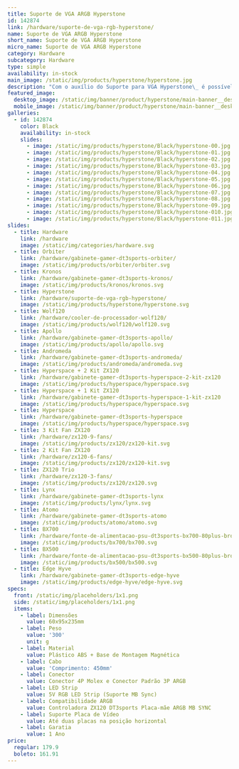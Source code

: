 ```yaml
---
title: Suporte de VGA ARGB Hyperstone
id: 142874
link: /hardware/suporte-de-vga-rgb-hyperstone/
name: Suporte de VGA ARGB Hyperstone
short_name: Suporte de VGA ARGB Hyperstone
micro_name: Suporte de VGA ARGB Hyperstone
category: Hardware
subcategory: Hardware
type: simple
availability: in-stock
main_image: /static/img/products/hyperstone/hyperstone.jpg
description: "Com o auxílio do Suporte para VGA Hyperstone\_ é possível preservar e prolongar a vida útil dos componentes do seu sistema. Afinal, ele evita que as placas de vídeo empenem por conta do peso e falta de apoio necessário.\n\n**O Hypersotne não acompanha controle ou controladora RGB.**\_\n\nPara conectar a placa mãe, verifique o suporte para ARGB endereçável com header de 5V, 3 pinos.\n\n[Adquira o kit ZX120 e tenha todo seu sistema sincronizado.](https://www.dt3sports.com.br/loja/hardware/zx120-trio/)\n\n[Fazer Download do Manual de Instruções](https://drive.google.com/open?id=1rJzVqx4UFSvDIyEyU4-eTNJY6vsOWum0)"
featured_image:
  desktop_image: /static/img/banner/product/hyperstone/main-banner__desktop.jpg
  mobile_image: /static/img/banner/product/hyperstone/main-banner__desktop.jpg
galleries:
  - id: 142874
    color: Black
    availability: in-stock
    slides:
      - image: /static/img/products/hyperstone/Black/hyperstone-00.jpg
      - image: /static/img/products/hyperstone/Black/hyperstone-01.jpg
      - image: /static/img/products/hyperstone/Black/hyperstone-02.jpg
      - image: /static/img/products/hyperstone/Black/hyperstone-03.jpg
      - image: /static/img/products/hyperstone/Black/hyperstone-04.jpg
      - image: /static/img/products/hyperstone/Black/hyperstone-05.jpg
      - image: /static/img/products/hyperstone/Black/hyperstone-06.jpg
      - image: /static/img/products/hyperstone/Black/hyperstone-07.jpg
      - image: /static/img/products/hyperstone/Black/hyperstone-08.jpg
      - image: /static/img/products/hyperstone/Black/hyperstone-09.jpg
      - image: /static/img/products/hyperstone/Black/hyperstone-010.jpg
      - image: /static/img/products/hyperstone/Black/hyperstone-011.jpg
slides:
  - title: Hardware
    link: /hardware
    image: /static/img/categories/hardware.svg
  - title: Orbiter
    link: /hardware/gabinete-gamer-dt3sports-orbiter/
    image: /static/img/products/orbiter/orbiter.svg
  - title: Kronos
    link: /hardware/gabinete-gamer-dt3sports-kronos/
    image: /static/img/products/kronos/kronos.svg
  - title: Hyperstone
    link: /hardware/suporte-de-vga-rgb-hyperstone/
    image: /static/img/products/hyperstone/hyperstone.svg
  - title: Wolf120
    link: /hardware/cooler-de-processador-wolf120/
    image: /static/img/products/wolf120/wolf120.svg
  - title: Apollo
    link: /hardware/gabinete-gamer-dt3sports-apollo/
    image: /static/img/products/apollo/apollo.svg
  - title: Andromeda
    link: /hardware/gabinete-gamer-dt3sports-andromeda/
    image: /static/img/products/andromeda/andromeda.svg
  - title: Hyperspace + 2 Kit ZX120
    link: /hardware/gabinete-gamer-dt3sports-hyperspace-2-kit-zx120
    image: /static/img/products/hyperspace/hyperspace.svg
  - title: Hyperspace + 1 Kit ZX120
    link: /hardware/gabinete-gamer-dt3sports-hyperspace-1-kit-zx120
    image: /static/img/products/hyperspace/hyperspace.svg
  - title: Hyperspace
    link: /hardware/gabinete-gamer-dt3sports-hyperspace
    image: /static/img/products/hyperspace/hyperspace.svg
  - title: 3 Kit Fan ZX120
    link: /hardware/zx120-9-fans/
    image: /static/img/products/zx120/zx120-kit.svg
  - title: 2 Kit Fan ZX120
    link: /hardware/zx120-6-fans/
    image: /static/img/products/zx120/zx120-kit.svg
  - title: ZX120 Trio
    link: /hardware/zx120-3-fans/
    image: /static/img/products/zx120/zx120.svg
  - title: Lynx
    link: /hardware/gabinete-gamer-dt3sports-lynx
    image: /static/img/products/lynx/lynx.svg
  - title: Atomo
    link: /hardware/gabinete-gamer-dt3sports-atomo
    image: /static/img/products/atomo/atomo.svg
  - title: BX700
    link: /hardware/fonte-de-alimentacao-psu-dt3sports-bx700-80plus-bronze/
    image: /static/img/products/bx700/bx700.svg
  - title: BX500
    link: /hardware/fonte-de-alimentacao-psu-dt3sports-bx500-80plus-bronze/
    image: /static/img/products/bx500/bx500.svg
  - title: Edge Hyve
    link: /hardware/gabinete-gamer-dt3sports-edge-hyve
    image: /static/img/products/edge-hyve/edge-hyve.svg
specs:
  front: /static/img/placeholders/1x1.png
  side: /static/img/placeholders/1x1.png
  items:
    - label: Dimensões
      value: 60x95x235mm
    - label: Peso
      value: '300'
      unit: g
    - label: Material
      value: Plástico ABS + Base de Montagem Magnética
    - label: Cabo
      value: 'Comprimento: 450mm'
    - label: Conector
      value: Conector 4P Molex e Conector Padrão 3P ARGB
    - label: LED Strip
      value: 5V RGB LED Strip (Suporte MB Sync)
    - label: Compatibilidade ARGB
      value: Controladora ZX120 DT3sports Placa-mãe ARGB MB SYNC
    - label: Suporte Placa de Vídeo
      value: Até duas placas na posição horizontal
    - label: Garatia
      value: 1 Ano
price:
  regular: 179.9
  boleto: 161.91
---
```

